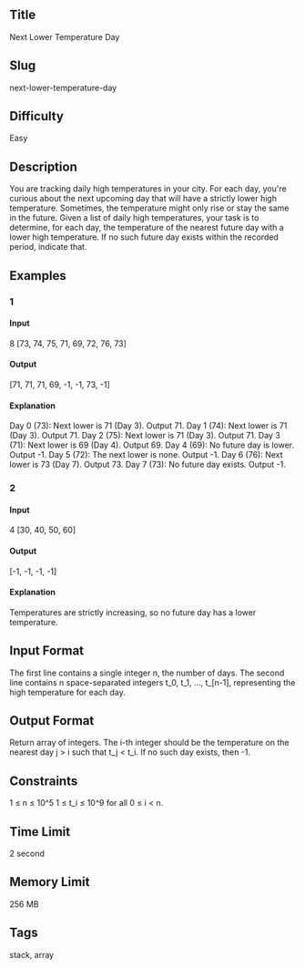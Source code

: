 ## Title

Next Lower Temperature Day

## Slug

next-lower-temperature-day

## Difficulty

Easy

## Description

You are tracking daily high temperatures in your city. For each day, you're curious about the next upcoming day that will have a strictly lower high temperature. Sometimes, the temperature might only rise or stay the same in the future. 
Given a list of daily high temperatures, your task is to determine, for each day, the temperature of the nearest future day with a lower high temperature. If no such future day exists within the recorded period, indicate that.

## Examples

### 1

#### Input

8
[73, 74, 75, 71, 69, 72, 76, 73]

#### Output

[71, 71, 71, 69, -1, -1, 73, -1]

#### Explanation

Day 0 (73): Next lower is 71 (Day 3). Output 71.
Day 1 (74): Next lower is 71 (Day 3). Output 71.
Day 2 (75): Next lower is 71 (Day 3). Output 71.
Day 3 (71): Next lower is 69 (Day 4). Output 69.
Day 4 (69): No future day is lower. Output -1.
Day 5 (72): The next lower is none. Output -1.
Day 6 (76): Next lower is 73 (Day 7). Output 73.
Day 7 (73): No future day exists. Output -1.

### 2

#### Input

4
[30, 40, 50, 60]

#### Output

[-1, -1, -1, -1]

#### Explanation

Temperatures are strictly increasing, so no future day has a lower temperature.

## Input Format

The first line contains a single integer n, the number of days.
The second line contains n space-separated integers t_0, t_1, ..., t_[n-1], representing the high temperature for each day.

## Output Format

Return array of integers. The i-th integer should be the temperature on the nearest day j > i such that t_j < t_i. If no such day exists, then -1.

## Constraints

1 ≤ n ≤ 10^5
1 ≤ t_i ≤ 10^9 for all 0 ≤ i < n.

## Time Limit

2 second

## Memory Limit

256 MB

## Tags

stack, array
